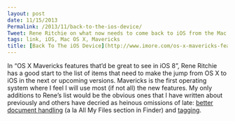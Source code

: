 ```yaml
---
layout: post
date: 11/15/2013
Permalink: /2013/11/back-to-the-ios-device/
Tweet: Rene Ritchie on what now needs to come back to iOS from the Mac.
tags: link, iOS, Mac OS X, Mavericks
title: [Back To The iOS Device](http://www.imore.com/os-x-mavericks-features-see-ios-8)
---
```


<p>In &#8220;OS X Mavericks features that&#8217;d be great to see in iOS 8&#8221;, Rene Ritchie has a good start to the list of items that need to make the jump from OS X to iOS in the next or upcoming versions. Mavericks is the first operating system where I feel I will use most (if not all) the new features. My only additions to Rene&#8217;s list would be the obvious ones that I have written about previously and others have decried as heinous omissions of late: <a href="/2013/07/tagged-follow-up/#tagsonios" title="Tagged: Follow-up - Engineered Eloquence">better document handling</a> (a la All My Files section in Finder) and <a href="/2013/06/apples-sneak-attack-on-the-file-system/" title="Apple’s Sneak Attack on the File System - Engineered Eloquence">tagging</a>.</p>